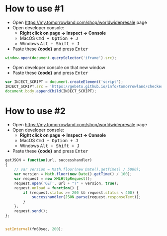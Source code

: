 # How to use #1

 - Open <a href="https://my.tomorrowland.com/shop/worldwidepresale" target="_blank">https://my.tomorrowland.com/shop/worldwidepresale</a> page
 - Open developer console:
    - **Right click on page -> Inspect -> Console**
    - MacOS <kbd>Cmd + Option + J</kbd>
    - Windows <kbd>Alt + Shift + J</kbd>
 - Paste these **{code}** and press <kbd>Enter</kbd>

```javascript
window.open(document.querySelector('iframe').src);
```

 - Open developer console on that new window
 - Paste these **{code}** and press <kbd>Enter</kbd>

```javascript
var INJECT_SCRIPT = document.createElement('script');
INJECT_SCRIPT.src = 'https://gebeto.github.io/info/tomorrowland/checker.js';
document.body.appendChild(INJECT_SCRIPT);
```



# How to use #2
 - Open <a href="https://my.tomorrowland.com/shop/worldwidepresale" target="_blank">https://my.tomorrowland.com/shop/worldwidepresale</a> page
 - Open developer console:
    - **Right click on page -> Inspect -> Console**
    - MacOS <kbd>Cmd + Option + J</kbd>
    - Windows <kbd>Alt + Shift + J</kbd>
 - Paste these **{code}** and press <kbd>Enter</kbd>

```javascript
getJSON = function(url, successhandler)
{
    // var version = Math.floor(new Date().getTime() / 5000);
    var version = Math.floor(new Date().getTime() / 100);
    var request = new XMLHttpRequest();
    request.open('GET', url + "?" + version, true);
    request.onload = function() {
        if (request.status >= 200 && request.status < 400) {
            successhandler(JSON.parse(request.responseText));
        }
    };
    request.send();
};


setInterval(fn60sec, 200);
```

